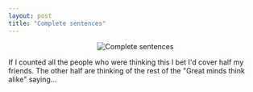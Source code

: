 ```yaml
---
layout: post
title: "Complete sentences"
---
```




<p align="center">
  <img src="http://www.cwinters.com/images/blog/complete_sentences.png"
       alt="Complete sentences" />
</p>

<p>If I counted all the people who were thinking this I bet I'd
cover half my friends. The other half are thinking of the rest of
the "Great minds think alike" saying...</p>


